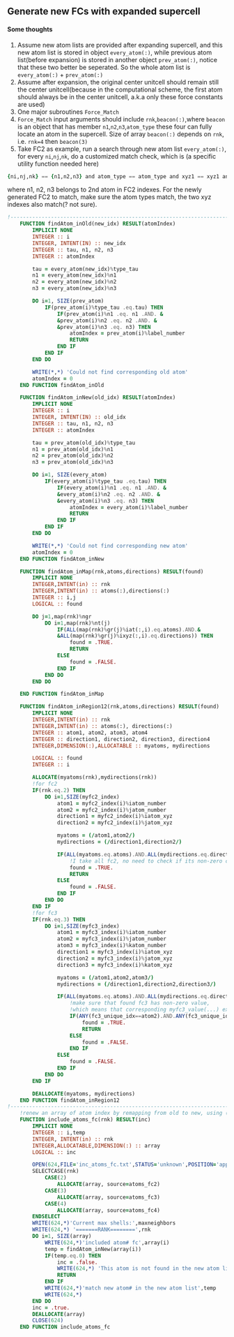 ## Generate new FCs with expanded supercell

#### Some thoughts

1. Assume new atom lists are provided after expanding supercell, and this new atom list is stored in object `every_atom(:)`, while previous atom list(before expansion) is stored in another object `prev_atom(:)`, notice that these two better be seperated. So the whole atom list is `every_atom(:)` + `prev_atom(:)`
2. Assume after expansion, the original center unitcell should remain still the center unitcell(because in the computational scheme, the first atom should always be in the center unitcell, a.k.a only these force constants are used)
3. One major subroutines `Force_Match` 
4. `Force_Match` input arguments should include `rnk`,`beacon(:)`,where `beacon` is an object that has member `n1`,`n2`,`n3`,`atom_type` these four can fully locate an atom in the supercell. Size of array `beacon(:)` depends on `rnk`, i.e. `rnk=4` then `beacon(3)` 
5. Take FC2 as example, run a search through new atom list `every_atom(:)`, for every `ni`,`nj`,`nk`, do a customized match check, which is (a specific utility function needed here)

```fortran
{ni,nj,nk} == {n1,n2,n3} and atom_type == atom_type and xyz1 == xyz1 and xyz2 == xyz2
```

where n1, n2, n3 belongs to 2nd atom in FC2 indexes. For the newly generated FC2 to match, make sure the atom types match, the two xyz indexes also match(? not sure).

```fortran
!---------------------------------------------------------------------------------------------------
    FUNCTION findAtom_inOld(new_idx) RESULT(atomIndex)
        IMPLICIT NONE
        INTEGER :: i
        INTEGER, INTENT(IN) :: new_idx
        INTEGER :: tau, n1, n2, n3
        INTEGER :: atomIndex

        tau = every_atom(new_idx)%type_tau
        n1 = every_atom(new_idx)%n1
        n2 = every_atom(new_idx)%n2
        n3 = every_atom(new_idx)%n3

        DO i=1, SIZE(prev_atom)
            IF(prev_atom(i)%type_tau .eq.tau) THEN
                IF(prev_atom(i)%n1 .eq. n1 .AND. &
                &prev_atom(i)%n2 .eq. n2 .AND. &
                &prev_atom(i)%n3 .eq. n3) THEN
                    atomIndex = prev_atom(i)%label_number
                    RETURN
                END IF
            END IF
        END DO

        WRITE(*,*) 'Could not find corresponding old atom'
        atomIndex = 0
    END FUNCTION findAtom_inOld

    FUNCTION findAtom_inNew(old_idx) RESULT(atomIndex)
        IMPLICIT NONE
        INTEGER :: i
        INTEGER, INTENT(IN) :: old_idx
        INTEGER :: tau, n1, n2, n3
        INTEGER :: atomIndex

        tau = prev_atom(old_idx)%type_tau
        n1 = prev_atom(old_idx)%n1
        n2 = prev_atom(old_idx)%n2
        n3 = prev_atom(old_idx)%n3

        DO i=1, SIZE(every_atom)
            IF(every_atom(i)%type_tau .eq.tau) THEN
                IF(every_atom(i)%n1 .eq. n1 .AND. &
                &every_atom(i)%n2 .eq. n2 .AND. &
                &every_atom(i)%n3 .eq. n3) THEN
                    atomIndex = every_atom(i)%label_number
                    RETURN
                END IF
            END IF
        END DO

        WRITE(*,*) 'Could not find corresponding new atom'
        atomIndex = 0
    END FUNCTION findAtom_inNew

    FUNCTION findAtom_inMap(rnk,atoms,directions) RESULT(found)
        IMPLICIT NONE
        INTEGER,INTENT(in) :: rnk
        INTEGER,INTENT(in) :: atoms(:),directions(:)
        INTEGER :: i,j
        LOGICAL :: found

        DO j=1,map(rnk)%ngr
            DO i=1,map(rnk)%nt(j)
                IF(ALL(map(rnk)%gr(j)%iat(:,i).eq.atoms).AND.&
                &ALL(map(rnk)%gr(j)%ixyz(:,i).eq.directions)) THEN
                    found = .TRUE.
                    RETURN
                ELSE
                    found = .FALSE.
                END IF
            END DO
        END DO

    END FUNCTION findAtom_inMap

    FUNCTION findAtom_inRegion12(rnk,atoms,directions) RESULT(found)
        IMPLICIT NONE
        INTEGER,INTENT(in) :: rnk
        INTEGER,INTENT(in) :: atoms(:), directions(:)
        INTEGER :: atom1, atom2, atom3, atom4
        INTEGER :: direction1, direction2, direction3, direction4
        INTEGER,DIMENSION(:),ALLOCATABLE :: myatoms, mydirections

        LOGICAL :: found
        INTEGER :: i

        ALLOCATE(myatoms(rnk),mydirections(rnk))
        !for fc2
        IF(rnk.eq.2) THEN
            DO i=1,SIZE(myfc2_index)
                atom1 = myfc2_index(i)%iatom_number
                atom2 = myfc2_index(i)%jatom_number
                direction1 = myfc2_index(i)%iatom_xyz
                direction2 = myfc2_index(i)%jatom_xyz

                myatoms = (/atom1,atom2/)
                mydirections = (/direction1,direction2/)

                IF(ALL(myatoms.eq.atoms).AND.ALL(mydirections.eq.directions)) THEN
                    !I take all fc2, no need to check if its non-zero or not.
                    found = .TRUE.
                    RETURN
                ELSE
                    found = .FALSE.
                END IF
            END DO
        END IF
        !for fc3
        IF(rnk.eq.3) THEN
            DO i=1,SIZE(myfc3_index)
                atom1 = myfc3_index(i)%iatom_number
                atom2 = myfc3_index(i)%jatom_number
                atom3 = myfc3_index(i)%katom_number
                direction1 = myfc3_index(i)%iatom_xyz
                direction2 = myfc3_index(i)%jatom_xyz
                direction3 = myfc3_index(i)%katom_xyz

                myatoms = (/atom1,atom2,atom3/)
                mydirections = (/direction1,direction2,direction3/)

                IF(ALL(myatoms.eq.atoms).AND.ALL(mydirections.eq.directions)) THEN
                    !make sure that found fc3 has non-zero value,
                    !which means that corresponding myfc3_value(...) exists
                    IF(ANY(fc3_unique_idx==atom2).AND.ANY(fc3_unique_idx==atom3)) THEN
                        found = .TRUE.
                        RETURN
                    ELSE
                        found = .FALSE.
                    END IF
                ELSE
                    found = .FALSE.
                END IF
            END DO
        END IF

        DEALLOCATE(myatoms, mydirections)
    END FUNCTION findAtom_inRegion12
!--------------------------------------------------------------------------------------------------
    !renew an array of atom index by remapping from old to new, using (n, tau)
    FUNCTION include_atoms_fc(rnk) RESULT(inc)
        IMPLICIT NONE
        INTEGER :: i,temp
        INTEGER, INTENT(in) :: rnk
        INTEGER,ALLOCATABLE,DIMENSION(:) :: array
        LOGICAL :: inc

        OPEN(624,FILE='inc_atoms_fc.txt',STATUS='unknown',POSITION='append', ACTION='write')
        SELECTCASE(rnk)
            CASE(2)
                ALLOCATE(array, source=atoms_fc2)
            CASE(3)
                ALLOCATE(array, source=atoms_fc3)
            CASE(4)
                ALLOCATE(array, source=atoms_fc4)
        ENDSELECT
        WRITE(624,*)'Current max shells:',maxneighbors
        WRITE(624,*) '=======RANK========',rnk
        DO i=1, SIZE(array)
            WRITE(624,*)'included atom# fc',array(i)
            temp = findAtom_inNew(array(i))
            IF(temp.eq.0) THEN
                inc = .false.
                WRITE(624,*) 'This atom is not found in the new atom list'
                RETURN
            END IF
            WRITE(624,*)'match new atom# in the new atom list',temp
            WRITE(624,*)
        END DO
        inc = .true.
        DEALLOCATE(array)
        CLOSE(624)
    END FUNCTION include_atoms_fc
```

